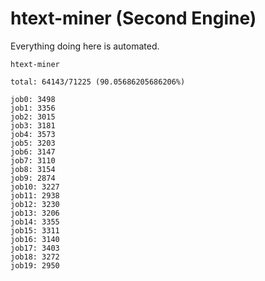 # htext-miner (Second Engine)

Everything doing here is automated.

```
htext-miner

total: 64143/71225 (90.05686205686206%)

job0: 3498
job1: 3356
job2: 3015
job3: 3181
job4: 3573
job5: 3203
job6: 3147
job7: 3110
job8: 3154
job9: 2874
job10: 3227
job11: 2938
job12: 3230
job13: 3206
job14: 3355
job15: 3311
job16: 3140
job17: 3403
job18: 3272
job19: 2950
```